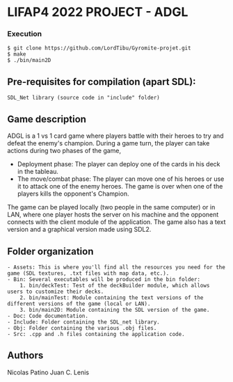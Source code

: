 # LIFAP4 2022 PROJECT - ADGL

### Execution

```
$ git clone https://github.com/LordTibu/Gyromite-projet.git
$ make
$ ./bin/main2D
```

## Pre-requisites for compilation (apart SDL):
   ```
  SDL_Net library (source code in "include" folder)
   ```
## Game description

ADGL is a 1 vs 1 card game where players battle with their heroes to try and defeat the enemy's champion.
During a game turn, the player can take actions during two phases of the game,
- Deployment phase: The player can deploy one of the cards in his deck in the tableau.
- The move/combat phase: The player can move one of his heroes or use it to attack one of the enemy heroes.
The game is over when one of the players kills the opponent's Champion.

The game can be played locally (two people in the same computer) or in LAN, where one player hosts the server on his machine and the opponent connects with the client module of the application.
The game also has a text version and a graphical version made using SDL2.

## Folder organization
```
- Assets: This is where you'll find all the resources you need for the game (SDL textures, .txt files with map data, etc.).
- Bin: Several executables will be produced in the bin folder:
	1. bin/deckTest: Test of the deckBuilder module, which allows users to customize their decks.
	2. bin/mainTest: Module containing the text versions of the different versions of the game (local or LAN).
	3. bin/main2D: Module containing the SDL version of the game.
- Doc: Code documentation.
- Include: Folder containing the SDL_net library.
- Obj: Folder containing the various .obj files.
- Src: .cpp and .h files containing the application code.
```
## Authors
Nicolas Patino
Juan C. Lenis


